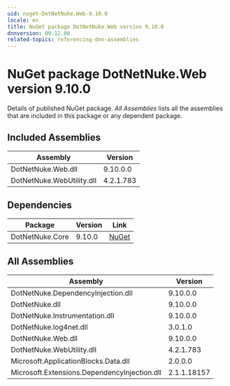 ```yaml
---
uid: nuget-DotNetNuke.Web-9.10.0
locale: en
title: NuGet package DotNetNuke.Web version 9.10.0
dnnversion: 09.12.00
related-topics: referencing-dnn-assemblies
---
```


# NuGet package DotNetNuke.Web version 9.10.0
Details of published NuGet package.
*All Assemblies* lists all the assemblies that are included in this package or any dependent package.

## Included Assemblies

|Assembly|Version|
|---|---|
|DotNetNuke.Web.dll|9.10.0.0|
|DotNetNuke.WebUtility.dll|4.2.1.783|

## Dependencies

|Package|Version|Link|
|---|---|---|
|DotNetNuke.Core|9.10.0|[NuGet](https://www.nuget.org/packages/DotNetNuke.Core/9.10.0)|

## All Assemblies

|Assembly|Version|
|---|---|
|DotNetNuke.DependencyInjection.dll|9.10.0.0|
|DotNetNuke.dll|9.10.0.0|
|DotNetNuke.Instrumentation.dll|9.10.0.0|
|DotNetNuke.log4net.dll|3.0.1.0|
|DotNetNuke.Web.dll|9.10.0.0|
|DotNetNuke.WebUtility.dll|4.2.1.783|
|Microsoft.ApplicationBlocks.Data.dll|2.0.0.0|
|Microsoft.Extensions.DependencyInjection.dll|2.1.1.18157|

